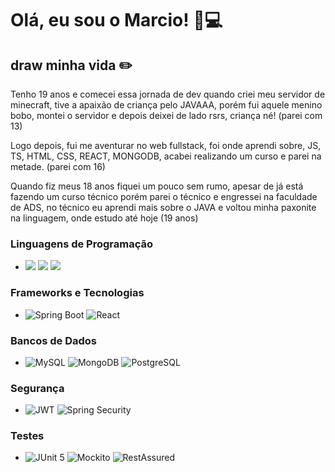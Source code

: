 # Olá, eu sou o Marcio! 👋💻

## draw minha vida ✏️
Tenho 19 anos e comecei essa jornada de dev quando criei meu servidor de minecraft, tive a apaixão de criança pelo JAVAAA, porém fui aquele menino bobo, montei o servidor e depois deixei de lado rsrs, criança né! (parei com 13)

Logo depois, fui me aventurar no web fullstack, foi onde aprendi sobre, JS, TS, HTML, CSS, REACT, MONGODB, acabei realizando um curso e parei na metade. (parei com 16)

Quando fiz meus 18 anos fiquei um pouco sem rumo, apesar de já está fazendo um curso técnico porém parei o técnico e engressei na faculdade de ADS, no técnico eu aprendi mais sobre o JAVA e voltou minha paxonite na linguagem, onde estudo até hoje (19 anos)

### Linguagens de Programação
- <img src="https://img.shields.io/badge/java-%23007396.svg?&style=for-the-badge&logo=java&logoColor=white" /> <img src="https://img.shields.io/badge/typescript-%233178C6.svg?&style=for-the-badge&logo=typescript&logoColor=white" /> <img src="https://img.shields.io/badge/javascript-%23F7DF1E.svg?&style=for-the-badge&logo=javascript&logoColor=black" />

### Frameworks e Tecnologias
- ![Spring Boot](https://img.shields.io/badge/Spring%20Boot-6DB33F?style=for-the-badge&logo=spring-boot&logoColor=white) ![React](https://img.shields.io/badge/React-20232A?style=for-the-badge&logo=react&logoColor=61DAFB)

### Bancos de Dados
- ![MySQL](https://img.shields.io/badge/MySQL-00000F?style=for-the-badge&logo=mysql&logoColor=white) ![MongoDB](https://img.shields.io/badge/MongoDB-4EA94B?style=for-the-badge&logo=mongodb&logoColor=white)  ![PostgreSQL](https://img.shields.io/badge/PostgreSQL-316192?style=for-the-badge&logo=postgresql&logoColor=white)

### Segurança
- ![JWT](https://img.shields.io/badge/JWT-000000?style=for-the-badge&logo=json-web-tokens&logoColor=white) ![Spring Security](https://img.shields.io/badge/Spring%20Security-6DB33F?style=for-the-badge&logo=spring-security&logoColor=white)

### Testes
- ![JUnit 5](https://img.shields.io/badge/JUnit%205-25A162?style=for-the-badge&logo=junit5&logoColor=white) ![Mockito](https://img.shields.io/badge/Mockito-EE4622?style=for-the-badge&logo=mockito&logoColor=white) ![RestAssured](https://img.shields.io/badge/RestAssured-000000?style=for-the-badge&logo=rest-assured&logoColor=white)
